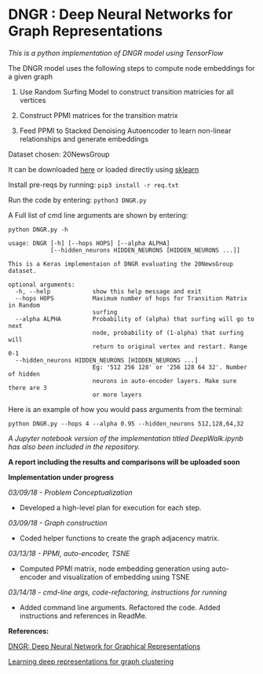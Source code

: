 # DNGR : Deep Neural Networks for Graph Representations


*This is a python implementation of DNGR model using TensorFlow*


The DNGR model uses the following steps to compute node embeddings for a given graph


1. Use Random Surfing Model to construct transition matricies for all vertices

2. Construct PPMI matrices for the transition matrix

3. Feed PPMI to Stacked Denoising Autoencoder to learn non-linear relationships and generate embeddings

Dataset chosen: 20NewsGroup

It can be downloaded [here](https://archive.ics.uci.edu/ml/datasets/Twenty+Newsgroups) or loaded directly using [sklearn](http://scikit-learn.org/stable/datasets/twenty_newsgroups.html)

Install pre-reqs by running: 
`pip3 install -r req.txt`


Run the code by entering: 
`python3 DNGR.py`


A Full list of cmd line arguments are shown by entering: 
```
python DNGR.py -h
```

```
usage: DNGR [-h] [--hops HOPS] [--alpha ALPHA]
            [--hidden_neurons HIDDEN_NEURONS [HIDDEN_NEURONS ...]]

This is a Keras implementaion of DNGR evaluating the 20NewsGroup dataset.

optional arguments:
  -h, --help            show this help message and exit
  --hops HOPS           Maximum number of hops for Transition Matrix in Random
                        surfing
  --alpha ALPHA         Probability of (alpha) that surfing will go to next
                        node, probability of (1-alpha) that surfing will
                        return to original vertex and restart. Range 0-1
  --hidden_neurons HIDDEN_NEURONS [HIDDEN_NEURONS ...]
                        Eg: '512 256 128' or '256 128 64 32'. Number of hidden
                        neurons in auto-encoder layers. Make sure there are 3
                        or more layers
```

Here is an example of how you would pass arguments from the terminal:
```
python DNGR.py --hops 4 --alpha 0.95 --hidden_neurons 512,128,64,32 
```

*A Jupyter notebook version of the implementation titled DeepWalk.ipynb has also been included in the repository.*

**A report including the results and comparisons will be uploaded soon**

**Implementation under progress**


*03/09/18 - Problem Conceptualization*
- Developed a high-level plan for execution for each step. 

*03/09/18 - Graph construction*
- Coded helper functions to create the graph adjacency matrix.

*03/13/18 - PPMI, auto-encoder, TSNE*
- Computed PPMI matrix, node embedding generation using auto-encoder and visualization of embedding using TSNE

*03/14/18 - cmd-line args, code-refactoring, instructions for running*
- Added command line arguments. Refactored the code. Added instructions and references in ReadMe.


**References:**

[DNGR: Deep Neural Network for Graphical Representations](https://pdfs.semanticscholar.org/1a37/f07606d60df365d74752857e8ce909f700b3.pdf)

[Learning deep representations for graph clustering](https://www.aaai.org/ocs/index.php/AAAI/AAAI14/paper/view/8527/8571)
